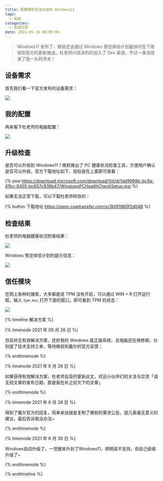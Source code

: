 ```yaml
---
title: 配置够却无法升级到 Windows11
tags:
  - 系统
categories:
  - 资源分享
date: 2021-05-19 00:00:00
---
```


> Windows11 发布了，微软还说通过 Windows 预览体验计划最快可在下周收到官方的更新推送。杜老师兴高采烈的加入了 Dev 渠道，不过一条消息泼了我一头的冷水！

<!-- more -->

## 设备需求

首先我们看一下官方发布的设备需求：

![](https://cdn.dusays.com/2021/05/343-1.jpg)

## 我的配置

再来看下杜老师的电脑配置：

![](https://cdn.dusays.com/2021/05/343-2.jpg)

## 升级检查

是否可以升级到 Windows11？微软推出了 PC 健康状况检查工具，方便用户确认是否可以升级，官方下载地址如下。鼠标放在上面即可查看：

{% psw https://download.microsoft.com/download/1/d/d/1dd9969b-bc9a-41bc-8455-bc657c939b47/WindowsPCHealthCheckSetup.msi %}

如果无法正常下载，可以下载杜老师转存的：

{% button 下载地址 https://penn.cowtransfer.com/s/3bf81960f2d048 %}

## 检查结果

杜老师的电脑健康状况检查结果：

![](https://cdn.dusays.com/2021/05/343-3.jpg)

Windows 预览体验计划的提示信息：

![](https://cdn.dusays.com/2021/05/343-4.jpg)

## 信任模块

在网上各种的搜索，大多都是说 TPM 没有开启，可以通过 WIN + R 打开运行框，输入 `tpm.msc` 打开下面的窗口，即可看到 TPM 的状态：

![](https://cdn.dusays.com/2021/05/343-5.jpg)

{% timeline 解决方案 %}

{% timenode 2021 年 06 月 26 日 %}

目前并无有效解决方案，还好我的 Windows 是正版系统，且电脑还在保修期，分别提了技术支持工单，等待微软和戴尔的官方反馈；

{% endtimenode %}

{% timenode 2021 年 6 月 26 日 %}

如果获得有效解决方案，杜老师会及时更新此文，欢迎小伙伴们的关注与交流「请无视文章的发布日期，那是我在补之前欠下的文章」

{% endtimenode %}

{% timenode 2021 年 6 月 28 日 %}

得到了戴尔官方的回复，简单来说就是复制了微软的需求公告，提几条毫无意义的建议，最后告诉我没办法~

{% endtimenode %}

{% timenode 2021 年 6 月 30 日 %}

Windows自动升级了，一觉醒来升到了Windows11，明明说不支持，但自己偷偷升级了~

{% endtimenode %}

{% endtimeline %}

